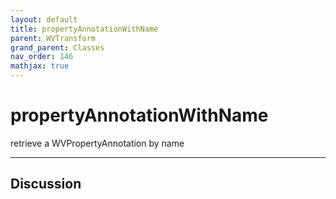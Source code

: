 ```yaml
---
layout: default
title: propertyAnnotationWithName
parent: WVTransform
grand_parent: Classes
nav_order: 146
mathjax: true
---
```


#  propertyAnnotationWithName

retrieve a WVPropertyAnnotation by name


---

## Discussion

  
